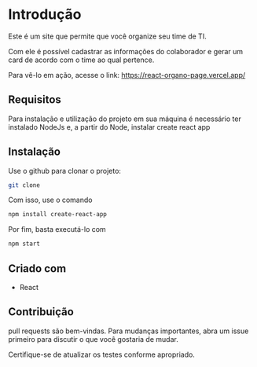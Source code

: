 # Introdução

Este é um site que permite que você organize seu time de TI.

Com ele é possível cadastrar as informações do colaborador e gerar um card de acordo com o time ao qual pertence.

Para vê-lo em ação, acesse o link: https://react-organo-page.vercel.app/

## Requisitos
Para instalação e utilização do projeto em sua máquina é necessário ter instalado NodeJs e, a partir do Node, instalar create react app

## Instalação

Use o github para clonar o projeto:

```bash
git clone
```
Com isso, use o comando

```bash
npm install create-react-app
```

Por fim, basta executá-lo com

```bash
npm start
```

## Criado com

- React

## Contribuição

pull requests são bem-vindas. Para mudanças importantes, abra um issue primeiro
para discutir o que você gostaria de mudar.

Certifique-se de atualizar os testes conforme apropriado.
